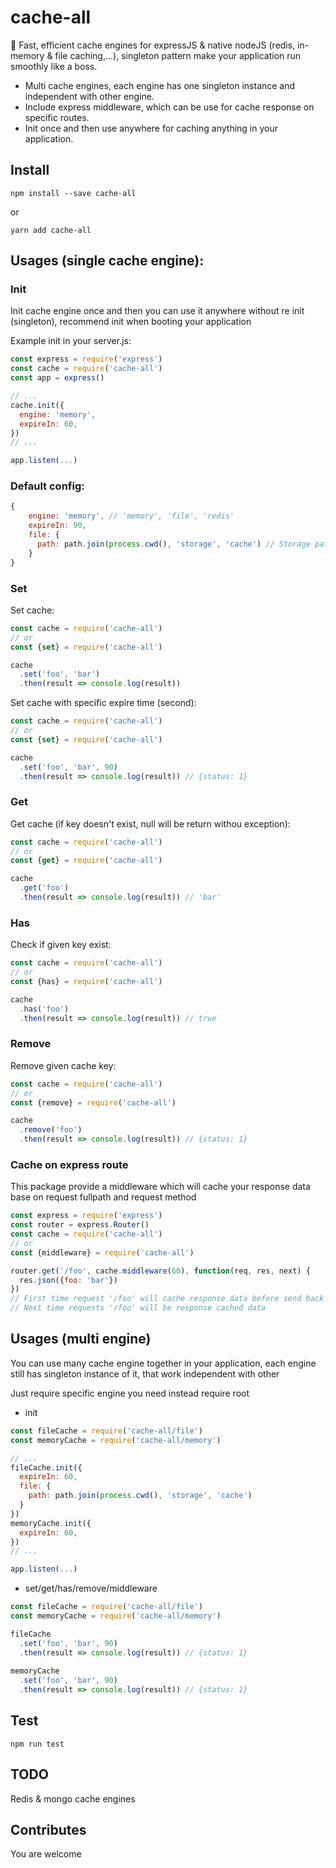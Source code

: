 # cache-all
:rocket: Fast, efficient cache engines for expressJS & native nodeJS (redis, in-memory & file caching,...),
singleton pattern make your application run smoothly like a boss.

- Multi cache engines, each engine has one singleton instance and independent with other engine.
- Include express middleware, which can be use for cache response on specific routes.
- Init once and then use anywhere for caching anything in your application.

## Install
```
npm install --save cache-all
```
or
```
yarn add cache-all
```

## Usages (single cache engine):
### Init
Init cache engine once and then you can use it anywhere without re init (singleton),
recommend init when booting your application

Example init in your server.js:
```javascript
const express = require('express')
const cache = require('cache-all')
const app = express()

// ...
cache.init({
  engine: 'memory',
  expireIn: 60,
})
// ...

app.listen(...)
```

### Default config:
```javascript
{
    engine: 'memory', // 'memory', 'file', 'redis'
    expireIn: 90,
    file: {
      path: path.join(process.cwd(), 'storage', 'cache') // Storage path for file cache engine
    }
}
```

### Set
Set cache:
```javascript
const cache = require('cache-all')
// or 
const {set} = require('cache-all')

cache
  .set('foo', 'bar')
  .then(result => console.log(result))
```

Set cache with specific expire time (second):
```javascript
const cache = require('cache-all')
// or 
const {set} = require('cache-all')

cache
  .set('foo', 'bar', 90)
  .then(result => console.log(result)) // {status: 1}
```

### Get
Get cache (if key doesn't exist, null will be return withou exception):
```javascript
const cache = require('cache-all')
// or 
const {get} = require('cache-all')

cache
  .get('foo')
  .then(result => console.log(result)) // 'bar'
```

### Has
Check if given key exist:
```javascript
const cache = require('cache-all')
// or 
const {has} = require('cache-all')

cache
  .has('foo')
  .then(result => console.log(result)) // true
```

### Remove
Remove given cache key:
```javascript
const cache = require('cache-all')
// or 
const {remove} = require('cache-all')

cache
  .remove('foo')
  .then(result => console.log(result)) // {status: 1}
```

### Cache on express route
This package provide a middleware which will cache your response data
base on request fullpath and request method

```javascript
const express = require('express')
const router = express.Router()
const cache = require('cache-all')
// or 
const {middleware} = require('cache-all')

router.get('/foo', cache.middleware(60), function(req, res, next) {
  res.json({foo: 'bar'})
})
// First time request '/foo' will cache response data before send back to client
// Next time requests '/foo' will be response cached data
```

## Usages (multi engine)
You can use many cache engine together in your application, each engine still has
singleton instance of it, that work independent with other

Just require specific engine you need instead require root
- init
```javascript
const fileCache = require('cache-all/file')
const memoryCache = require('cache-all/memory')

// ...
fileCache.init({
  expireIn: 60,
  file: {
    path: path.join(process.cwd(), 'storage', 'cache')
  }
})
memoryCache.init({
  expireIn: 60,
})
// ...

app.listen(...)
```

- set/get/has/remove/middleware
```javascript
const fileCache = require('cache-all/file')
const memoryCache = require('cache-all/memory')

fileCache
  .set('foo', 'bar', 90)
  .then(result => console.log(result)) // {status: 1}
  
memoryCache
  .set('foo', 'bar', 90)
  .then(result => console.log(result)) // {status: 1}
```

## Test
```
npm run test
```

## TODO
Redis & mongo cache engines

## Contributes
You are welcome
